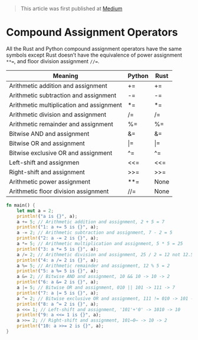 > This article was first published at [Medium](https://towardsdatascience.com/a-comprehensive-tutorial-to-rust-operators-for-beginners-11554b2c64d4)

# Compound Assignment Operators

All the Rust and Python compound assignment operators have the same symbols except Rust doesn’t have the equivalence of power assignment `**=`, and floor division assignment `//=`.


| Meaning                                  | Python | Rust |
| ---------------------------------------- | ------ | ---- |
| Arithmetic addition and assignment       | +=     | +=   |
| Arithmetic subtraction and assignment    | -=     | -=   |
| Arithmetic multiplication and assignment | *=     | *=   |
| Arithmetic division and assignment       | /=     | /=   |
| Arithmetic remainder and assignment      | %=     | %=   |
| Bitwise AND and assignment               | &=     | &=   |
| Bitwise OR and assignment                | \|=    | \|=  |
| Bitwise exclusive OR and assignment      | ^=     | ^=   |
| Left-shift and assignmen                 | <<=    | <<=  |
| Right-shift and assignment               | >>=    | >>=  |
| Arithmetic power assignment              | **=    | None |
| Arithmetic floor division assignment     | //=    | None |


```rust runnable
fn main() {
    let mut a = 2;
    println!("a is {}", a);
    a += 5; // Arithmetic addition and assignment, 2 + 5 = 7
    println!("1: a += 5 is {}", a);
    a -= 2; // Arithmetic subtraction and assignment, 7 - 2 = 5
    println!("2: a -= 2 is {}", a);
    a *= 5; // Arithmetic multiplication and assignment, 5 * 5 = 25
    println!("3: a *= 5 is {}", a);
    a /= 2; // Arithmetic division and assignment, 25 / 2 = 12 not 12.5
    println!("4: a /= 2 is {}", a);
    a %= 5; // Arithmetic remainder and assignment, 12 % 5 = 2
    println!("5: a %= 5 is {}", a);
    a &= 2; // Bitwise AND and assignment, 10 && 10 -> 10 -> 2
    println!("6: a &= 2 is {}", a);
    a |= 5; // Bitwise OR and assignment, 010 || 101 -> 111 -> 7
    println!("7: a |= 5 is {}", a);
    a ^= 2; // Bitwise exclusive OR and assignment, 111 != 010 -> 101 -> 5
    println!("8: a ^= 2 is {}", a);
    a <<= 1; // Left-shift and assignment, '101'+'0' -> 1010 -> 10
    println!("9: a <<= 1 is {}", a);
    a >>= 2; // Right-shift and assignment, 101̶0̶ -> 10 -> 2
    println!("10: a >>= 2 is {}", a);
}
```